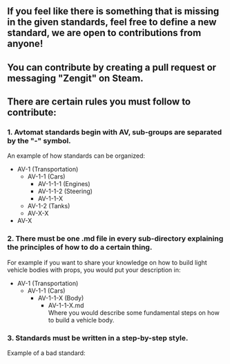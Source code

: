 ## If you feel like there is something that is missing in the given standards, feel free to define a new standard, we are open to contributions from anyone!
## You can contribute by creating a pull request or messaging "Zengit" on Steam.

## There are certain rules you must follow to contribute:

### 1. Avtomat standards begin with AV, sub-groups are separated by the "-" symbol.
An example of how standards can be organized:
* AV-1 (Transportation)
  * AV-1-1 (Cars)
    * AV-1-1-1 (Engines)
     * AV-1-1-2 (Steering)
     * AV-1-1-X
  * AV-1-2 (Tanks)
  * AV-X-X
* AV-X
  
### 2. There must be one .md file in every sub-directory explaining the principles of how to do a certain thing.
For example if you want to share your knowledge on how to build light vehicle bodies with props, you would put your description in:
 * AV-1 (Transportation)
   * AV-1-1 (Cars)
     * AV-1-1-X (Body)
       * AV-1-1-X.md <br>
Where you would describe some fundamental steps on how to build a vehicle body.

### 3. Standards must be written in a step-by-step style.
Example of a bad standard:
 
